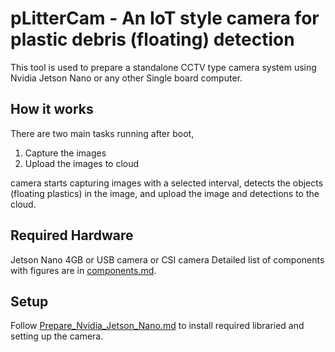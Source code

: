 # pLitterCam - An IoT style camera for plastic debris (floating) detection 

This tool is used to prepare a standalone CCTV type camera system using Nvidia Jetson Nano or any other Single board computer.


## How it works

There are two main tasks running after boot,
1. Capture the images 
2. Upload the images to cloud

camera starts capturing images with a selected interval, detects the objects (floating plastics) in the image, and upload the image and detections to the cloud.

## Required Hardware

Jetson Nano 4GB or
USB camera or CSI camera 
Detailed list of components with figures are in [components.md](./components.md).

## Setup

Follow [Prepare_Nvidia_Jetson_Nano.md](./Prepare_Nvidia_Jetson_Nano.md) to install required libraried and setting up the camera.
